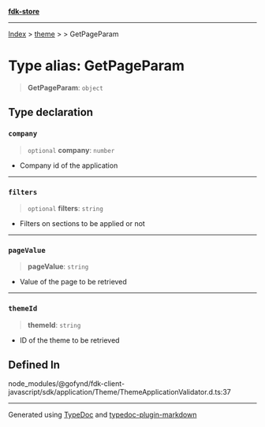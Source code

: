 [**fdk-store**](../../../README.md)
***

[Index](../../../API.md) > [theme](../../README.md) > [<internal>](../README.md) > GetPageParam

# Type alias: GetPageParam

> **GetPageParam**: `object`

## Type declaration

### `company`

> `optional` **company**: `number`

- Company id of the application

***

### `filters`

> `optional` **filters**: `string`

- Filters on sections to be applied or not

***

### `pageValue`

> **pageValue**: `string`

- Value of the page to be retrieved

***

### `themeId`

> **themeId**: `string`

- ID of the theme to be retrieved

## Defined In

node\_modules/@gofynd/fdk-client-javascript/sdk/application/Theme/ThemeApplicationValidator.d.ts:37

***
Generated using [TypeDoc](https://typedoc.org/) and [typedoc-plugin-markdown](https://www.npmjs.com/package/typedoc-plugin-markdown)
